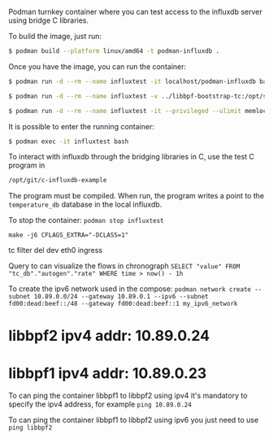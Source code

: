 Podman turnkey container where you can test access to the influxdb server using
bridge C libraries.

To build the image, just run:
```bash
$ podman build --platform linux/amd64 -t podman-influxdb .
```

Once you have the image, you can run the container:
```bash
$ podman run -d --rm --name influxtest -it localhost/podman-influxdb bash
```

```bash
$ podman run -d --rm --name influxtest -v ../libbpf-bootstrap-tc:/opt/shared/libbpf-bootstrap-tc -it --privileged --ulimit memlock=-1 localhost/podman-influxdb bash
```

```bash
$ podman run -d --rm --name influxtest -it --privileged --ulimit memlock=-1 localhost/podman-influxdb bash
```


It is possible to enter the running container:
```bash
$ podman exec -it influxtest bash
```

To interact with influxdb through the bridging libraries in C, use the test C
program in
```bash
/opt/git/c-influxdb-example
```

The program must be compiled. When run, the program writes a point to the
```temperature_db``` database in the local influxdb.

To stop the container: ```podman stop influxtest```

```make -j6 CFLAGS_EXTRA="-DCLASS=1"```


tc filter del dev eth0 ingress

Query to can visualize the flows in chronograph ```SELECT "value" FROM "tc_db"."autogen"."rate" WHERE time > now() - 1h```

To create the ipv6 network used in the compose: ``` podman network create --subnet 10.89.0.0/24 --gateway 10.89.0.1 --ipv6 --subnet fd00:dead:beef::/48 --gateway fd00:dead:beef::1 my_ipv6_network ```

# libbpf2 ipv4 addr: 10.89.0.24
# libbpf1 ipv4 addr: 10.89.0.23

To can ping the container libbpf1 to libbpf2 using ipv4 it's mandatory to specify the ipv4 address, for example ``` ping 10.89.0.24 ```

To can ping the container libbpf1 to libbpf2 using ipv6 you just need to use ``` ping libbpf2 ```
